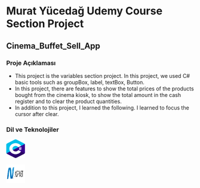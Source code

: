 # Murat Yücedağ Udemy Course Section Project 
## Cinema_Buffet_Sell_App

<h3>Proje Açıklaması</h3>

- This project is the variables section project. In this project, we used C# basic tools such as groupBox, label, textBox, Button.
- In this project, there are features to show the total prices of the products bought from the cinema kiosk, to show the total amount in the cash register and to clear the product quantities.
- In addition to this project, I learned the following. I learned to focus the cursor after clear.

<h3>Dil ve Teknolojiler</h3>
  <img
  src="Cinema_Buffet_Sell_App\assets\cSharp.png"
  alt="C#"
   width="50"  height="50">
  
  <img
  src="Cinema_Buffet_Sell_App\assets\aspnet.png"
  alt="C#"
   width="50"  height="50"> 


